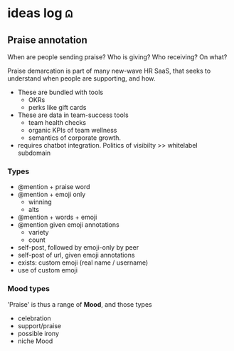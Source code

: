 # ideas log ⩄

## Praise annotation

When are people sending praise?  Who is giving? Who receiving?  On what?

Praise demarcation is part of many new-wave HR SaaS, that seeks to understand when people are supporting, and how. 

* These are bundled with tools
  * OKRs
  * perks like gift cards
* These are data in team-success tools
  * team health checks
  * organic KPIs of team wellness
  * semantics of corporate growth.
* requires chatbot integration.  Politics of visibilty >> whitelabel subdomain

### Types
  * @mention + praise word
  * @mention + emoji only
      * winning
      * alts
  * @mention + words + emoji
  * @mention given emoji annotations 
      * variety
      * count
  * self-post, followed by emoji-only by peer
  * self-post of url, given emoji annotations
  * exists: custom emoji (real name / username)
  * use of custom emoji

### Mood types
'Praise' is thus a range of **Mood**, and those types

* celebration
* support/praise
* possible irony
* niche Mood
